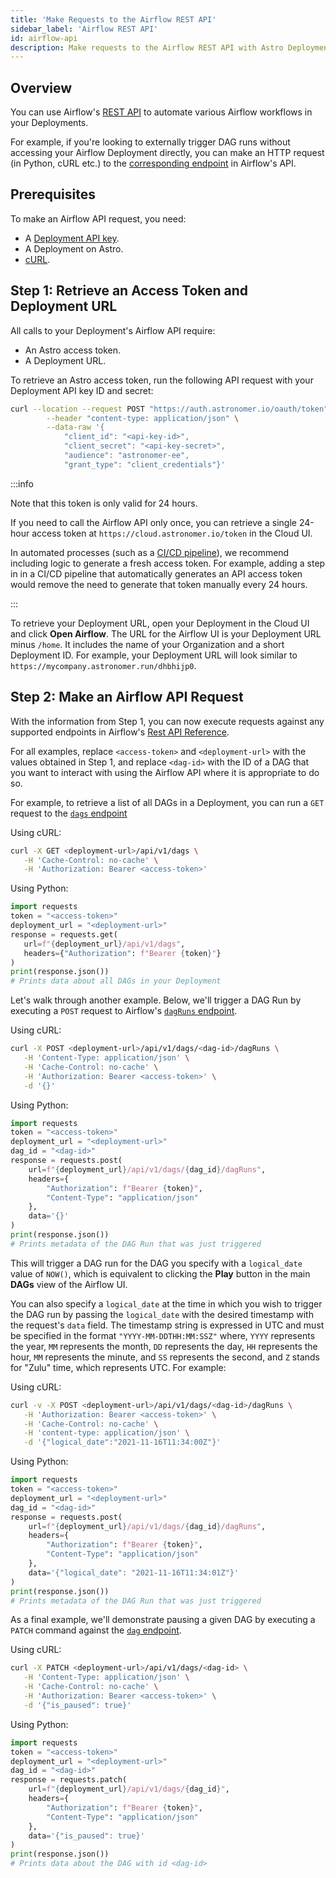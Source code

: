 ```yaml
---
title: 'Make Requests to the Airflow REST API'
sidebar_label: 'Airflow REST API'
id: airflow-api
description: Make requests to the Airflow REST API with Astro Deployment API Keys.
---
```


## Overview

You can use Airflow's [REST API](https://airflow.apache.org/docs/apache-airflow/stable/stable-rest-api-ref.html) to automate various Airflow workflows in your Deployments.

For example, if you're looking to externally trigger DAG runs without accessing your Airflow Deployment directly, you can make an HTTP request (in Python, cURL etc.) to the [corresponding endpoint](https://airflow.apache.org/docs/apache-airflow/stable/stable-rest-api-ref.html#operation/post_dag_run) in Airflow's API.

## Prerequisites

To make an Airflow API request, you need:

- A [Deployment API key](api-keys.md).
- A Deployment on Astro.
- [cURL](https://curl.se/).

## Step 1: Retrieve an Access Token and Deployment URL

All calls to your Deployment's Airflow API require:

- An Astro access token.
- A Deployment URL.

To retrieve an Astro access token, run the following API request with your Deployment API key ID and secret:

```sh
curl --location --request POST "https://auth.astronomer.io/oauth/token" \
        --header "content-type: application/json" \
        --data-raw '{
            "client_id": "<api-key-id>",
            "client_secret": "<api-key-secret>",
            "audience": "astronomer-ee",
            "grant_type": "client_credentials"}'
```

:::info

Note that this token is only valid for 24 hours.

If you need to call the Airflow API only once, you can retrieve a single 24-hour access token at `https://cloud.astronomer.io/token` in the Cloud UI.

In automated processes (such as a [CI/CD pipeline](https://docs.astronomer.io/astro/ci-cd)), we recommend including logic to generate a fresh access token. For example, adding a step in in a CI/CD pipeline that automatically generates an API access token would remove the need to generate that token manually every 24 hours.

:::

To retrieve your Deployment URL, open your Deployment in the Cloud UI and click **Open Airflow**. The URL for the Airflow UI is your Deployment URL minus `/home`. It includes the name of your Organization and a short Deployment ID. For example, your Deployment URL will look similar to `https://mycompany.astronomer.run/dhbhijp0`.

## Step 2: Make an Airflow API Request

With the information from Step 1, you can now execute requests against any supported endpoints in Airflow's [Rest API Reference](https://airflow.apache.org/docs/apache-airflow/stable/stable-rest-api-ref.html).

For all examples, replace `<access-token>` and `<deployment-url>` with the values obtained in Step 1, and replace `<dag-id>` with the ID of a DAG that you want to interact with using the Airflow API where it is appropriate to do so.

For example, to retrieve a list of all DAGs in a Deployment, you can run a `GET` request to the [`dags` endpoint](https://airflow.apache.org/docs/apache-airflow/stable/stable-rest-api-ref.html#operation/get_dags)

Using cURL:
```sh
curl -X GET <deployment-url>/api/v1/dags \
   -H 'Cache-Control: no-cache' \
   -H 'Authorization: Bearer <access-token>'
```

Using Python:
```python
import requests
token = "<access-token>"
deployment_url = "<deployment-url>"
response = requests.get(
   url=f"{deployment_url}/api/v1/dags",
   headers={"Authorization": f"Bearer {token}"}
)
print(response.json())
# Prints data about all DAGs in your Deployment
```

Let's walk through another example. Below, we'll trigger a DAG Run by executing a `POST` request to Airflow's [`dagRuns` endpoint](https://airflow.apache.org/docs/apache-airflow/stable/stable-rest-api-ref.html#operation/post_dag_run).

Using cURL:
```sh
curl -X POST <deployment-url>/api/v1/dags/<dag-id>/dagRuns \
   -H 'Content-Type: application/json' \
   -H 'Cache-Control: no-cache' \
   -H 'Authorization: Bearer <access-token>' \
   -d '{}'
```

Using Python:
```python
import requests
token = "<access-token>"
deployment_url = "<deployment-url>"
dag_id = "<dag-id>"
response = requests.post(
    url=f"{deployment_url}/api/v1/dags/{dag_id}/dagRuns",
    headers={
        "Authorization": f"Bearer {token}",
        "Content-Type": "application/json"
    },
    data='{}'
)
print(response.json())
# Prints metadata of the DAG Run that was just triggered
```

This will trigger a DAG run for the DAG you specify with a `logical_date` value of `NOW()`, which is equivalent to clicking the **Play** button in the main **DAGs** view of the Airflow UI.

You can also specify a `logical_date` at the time in which you wish to trigger the DAG run by passing the `logical_date` with the desired timestamp with the request's `data` field. The timestamp string is expressed in UTC and must be specified in the format `"YYYY-MM-DDTHH:MM:SSZ"` where, `YYYY` represents the year, `MM` represents the month, `DD` represents the day, `HH` represents the hour, `MM` represents the minute, and `SS` represents the second, and `Z` stands for "Zulu" time, which represents UTC. For example:

Using cURL:
```sh
curl -v -X POST <deployment-url>/api/v1/dags/<dag-id>/dagRuns \
   -H 'Authorization: Bearer <access-token>' \
   -H 'Cache-Control: no-cache' \
   -H 'content-type: application/json' \
   -d '{"logical_date":"2021-11-16T11:34:00Z"}'
```

Using Python:
```python
import requests
token = "<access-token>"
deployment_url = "<deployment-url>"
dag_id = "<dag-id>"
response = requests.post(
    url=f"{deployment_url}/api/v1/dags/{dag_id}/dagRuns",
    headers={
        "Authorization": f"Bearer {token}",
        "Content-Type": "application/json"
    },
    data='{"logical_date": "2021-11-16T11:34:01Z"}'
)
print(response.json())
# Prints metadata of the DAG Run that was just triggered
```

As a final example, we'll demonstrate pausing a given DAG by executing a `PATCH` command against the [`dag` endpoint](https://airflow.apache.org/docs/apache-airflow/stable/stable-rest-api-ref.html#operation/patch_dag).

Using cURL:
```sh
curl -X PATCH <deployment-url>/api/v1/dags/<dag-id> \
   -H 'Content-Type: application/json' \
   -H 'Cache-Control: no-cache' \
   -H 'Authorization: Bearer <access-token>' \
   -d '{"is_paused": true}'
```

Using Python:
```python
import requests
token = "<access-token>"
deployment_url = "<deployment-url>"
dag_id = "<dag-id>"
response = requests.patch(
    url=f"{deployment_url}/api/v1/dags/{dag_id}",
    headers={
        "Authorization": f"Bearer {token}",
        "Content-Type": "application/json"
    },
    data='{"is_paused": true}'
)
print(response.json())
# Prints data about the DAG with id <dag-id>
```
